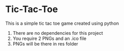 # Tic-Tac-Toe
This is a simple tic tac toe game created using python
1. There are no dependencies for this project
2. You require 2 PNGs and an .ico file
3. PNGs will be there in res folder
